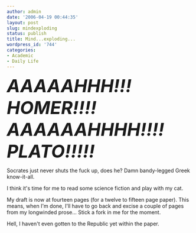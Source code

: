```yaml
---
author: admin
date: '2006-04-19 00:44:35'
layout: post
slug: mindexploding
status: publish
title: Mind...exploding...
wordpress_id: '744'
categories:
- Academic
- Daily Life
---
```

<font size="12"><em><strong>AAAAAHHH!!! HOMER!!!!  AAAAAAHHHH!!!! PLATO!!!!!</strong></em></font>

Socrates just never shuts the fuck up, does he? Damn bandy-legged Greek know-it-all.

I think it's time for me to read some science fiction and play with my cat.

My draft is now at fourteen pages (for a twelve to fifteen page paper). This means, when I'm done, I'll have to go back and excise a couple of pages from my longwinded prose... Stick a fork in me for the moment.

Hell, I haven't even gotten to the Republic yet within the paper.
